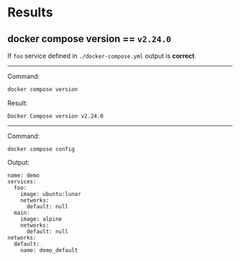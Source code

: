 # Results

## docker compose version == `v2.24.0`

If `foo` service defined in `./docker-compose.yml` output is **correct**.

---

Command:

```bash
docker compose version
```

Result:

```
Docker Compose version v2.24.0
```

---

Command:

```
docker compose config
```

Output:

```
name: demo
services:
  foo:
    image: ubuntu:lunar
    networks:
      default: null
  main:
    image: alpine
    networks:
      default: null
networks:
  default:
    name: demo_default
```
